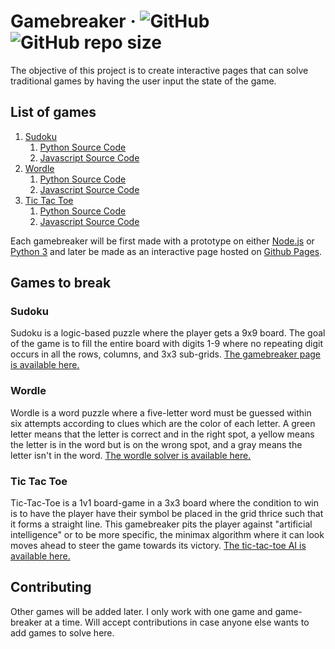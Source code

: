 # Gamebreaker &middot; ![GitHub](https://img.shields.io/github/license/sevora/gamebreaker) ![GitHub repo size](https://img.shields.io/github/repo-size/sevora/gamebreaker)
The objective of this project is to create interactive pages that can solve traditional games by having the user input the state of the game. 

## List of games
1. [Sudoku](https://sevora.github.io/gamebreaker/sudoku/)
    1. [Python Source Code](https://github.com/sevora/gamebreaker/blob/main/sudoku/demo.py)
    2. [Javascript Source Code](https://github.com/sevora/gamebreaker/tree/main/sudoku/js)
2. [Wordle](https://sevora.github.io/gamebreaker/wordle/)
    1. [Python Source Code](https://github.com/sevora/gamebreaker/blob/main/wordle/demo.py)
    2. [Javascript Source Code](https://github.com/sevora/gamebreaker/tree/main/wordle/js)
3. [Tic Tac Toe](https://sevora.github.io/gamebreaker/tic-tac-toe/)
    1. [Python Source Code](https://github.com/sevora/gamebreaker/blob/main/tic-tac-toe/demo.py)
    2. [Javascript Source Code](https://github.com/sevora/gamebreaker/tree/main/tic-tac-toe/js)

Each gamebreaker will be first made with a prototype on either [Node.js](https://nodejs.org) or [Python 3](https://www.python.org/) and later be made as an interactive page hosted on [Github Pages](https://pages.github.com/).

## Games to break
### Sudoku
Sudoku is a logic-based puzzle where the player gets a 9x9 board. The goal of the game is to fill the entire board with digits 1-9 where no repeating digit occurs in all the rows, columns, and 3x3 sub-grids. [The gamebreaker page is available here.](https://sevora.github.io/gamebreaker/sudoku/)

### Wordle
Wordle is a word puzzle where a five-letter word must be guessed within six attempts according to clues which are the color of each letter. A green letter means that the letter is correct and in the right spot, a yellow means the letter is in the word but is on the wrong spot, and a gray means the letter isn't in the word. [The wordle solver is available here.](https://sevora.github.io/gamebreaker/wordle/)

### Tic Tac Toe
Tic-Tac-Toe is a 1v1 board-game in a 3x3 board where the condition to win is to have the player have their symbol be placed in the grid thrice such that it forms a straight line. This gamebreaker pits the player against "artificial intelligence" or to be more specific, the minimax algorithm where it can look moves ahead to steer the game towards its victory. [The tic-tac-toe AI is available here.](https://sevora.github.io/gamebreaker/tic-tac-toe/)

## Contributing
Other games will be added later. I only work with one game and game-breaker at a time. Will accept contributions in case anyone else wants to add games to solve here.
